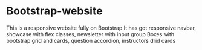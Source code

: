 # Bootstrap-website
This is a responsive website fully on Bootstrap
It has got responsive navbar, showcase with flex classes, newsletter with input group
Boxes with bootstrap grid and cards, question accordion, instructors drid cards
